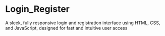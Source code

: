 # Login_Register
A sleek, fully responsive login and registration interface using HTML, CSS, and JavaScript, designed for fast and intuitive user access
